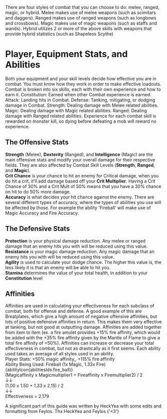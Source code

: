 
There are four styles of combat that you can choose to do: melee, ranged, magic, or hybrid. Melee makes use
of melee weapons (such as scimitars and daggers). Ranged makes use of ranged weapons (such as longbows and
crossbows). Magic makes use of magic weapons (such as staffs and wands). Hybrid utilizes 2 or more of the
above skills with weapons that provide hybrid statistics (such as Shapeless Scythe)
# Player, Equipment Stats, and Abilities
Both your equipment and your skill levels decide how effective you are in combat. You must know how they
work in order to make effective loadouts. Combat is broken into six skills, each with their own experience and how to earn it.
Constitution: Earned when other Combat experience is earned.
Attack: Landing hits in Combat.
Defense: Tanking, mitigating, or dodging damage in Combat.
Strength: Dealing damage with Melee related abilities.
Magic: Dealing damage with Magic related abilities.
Ranged: Dealing damage with Ranged related abilities.
Experience for each combat skill is rewarded on monster kill, so dying before defeating a mob will reward no experience.

## The Offensive Stats
<b>Strength</b> (Melee), <b>Dexterity</b> (Ranged), and <b>Intelligence</b> (Magic) are the main offensive
stats and modify your overall damage for their respective fields. They are also affected by Combat Skill
Levels (<b>Strength</b>, <b>Ranged</b>, and <b>Magic</b>). <br />
<b>Crit Chance</b> is your chance to hit an enemy for Critical damage, when you do hit a crit, it'll add
damage based off your <b>Crit Multiplier</b>. Having a Crit Chance of 30% and a Crit Mult of 50% means that
you have a 30% chance on hit to do 50% more damage. <br />
<b>Accuracy</b> is what decides your hit chance against the enemy. There are several different types of
accuracy, where the types of abilities you use will be affected by those. For example the ability 'Fireball'
will make use of Magic Accuracy and Fire Accuracy.

## The Defensive Stats
<b>Protection</b> is your physical damage reduction. Any melee or ranged damage that an enemy hits you with
will be reduced using this value. <br />
<b>Resistance</b> is your magic damage reduction. Any magic damage that an enemy hits you with will be
reduced using this value. <br />
<b>Agility</b> is used to calculate your dodge chance. The higher this value is, the less likely it is that
an enemy will be able to hit you. <br />
<b>Stamina</b> determines the value of your total health, in addition to your <b>Constitution</b> level
## Affinities
Affinities are used in calculating your effectiveness for each subclass of combat, both for offense and
defense. A good example of this are Breatplates, which give a high amount of negative offensive affinities,
but lots of positive defensive affinities in return. This makes them very effective at tanking, but not good
at outputting damage. Affinities are added together from item to item (ex. a fire amulet provides +15% fire
affinity, which would be added with the +35% fire affinity given by the Mantle of Flame to give a total fire
affinity of +50%). Affinities can increase or decrease your total effectiveness in combat, but not as
drastically as it first seems. Each ability used takes an average of all styles used in an ability.
<br />
Player Stats: +50% magic affinity,, +115% fire affinity
<br />
Ability Being Used: Fireball (1x Magic, 1.33x Fire) {abilityIcon(abilitiesIds.fire_ball)}
<br />
(Magicaffinity x Magicmultiplier1 + Fireaffinity x Firemultiplier2) / 2
<br />
↓↓
<br />
(1.00 x 1.50 + 1.33 x 2.15) / 2
<br />
↓↓
<br />
Effectiveness = 2.179
<p color='gray' fontStyle='oblique'>
	A significant part of this guide was written by HeckYea with some edits and formatting from Feylos. Thx
	HeckYea and Feylos {'<3'}
</p>
